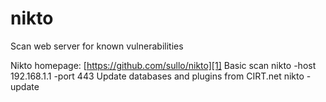 # nikto
Scan web server for known vulnerabilities

Nikto homepage: [https://github.com/sullo/nikto][1]
 Basic scan
	nikto -host 192.168.1.1 -port 443
Update databases and plugins from CIRT.net
	nikto -update

[1]:	https://github.com/sullo/nikto
